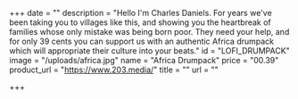 +++
date = ""
description = "Hello I'm Charles Daniels. For years we've been taking you to villages like this, and showing you the heartbreak of families whose only mistake was being born poor. They need your help, and for only 39 cents you can support us with an authentic Africa drumpack which will appropriate their culture into your beats."
id = "LOFI_DRUMPACK"
image = "/uploads/africa.jpg"
name = "Africa Drumpack"
price = "00.39"
product_url = "https://www.203.media/"
title = ""
url = ""

+++
